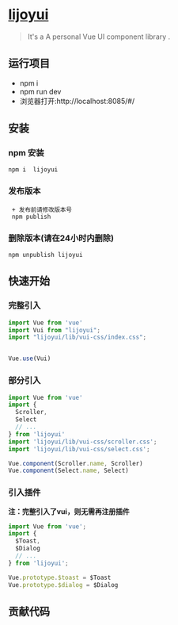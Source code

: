 # [lijoyui](http://192.168.1.109:4873/)



> It's a A personal Vue UI component library .

## 运行项目 
 + npm i 
 + npm run dev 
 + 浏览器打开:http://localhost:8085/#/

## 安装

### npm 安装

```shell
npm i  lijoyui  
```
### 发布版本

```shell
 + 发布前请修改版本号
 npm publish
```
### 删除版本(请在24小时内删除)

```shell
npm unpublish lijoyui
```

## 快速开始

### 完整引入

```javascript
import Vue from 'vue'
import Vui from "lijoyui";
import "lijoyui/lib/vui-css/index.css";


Vue.use(Vui)
```

### 部分引入

```javascript
import Vue from 'vue'
import {
  Scroller,
  Select
  // ...
} from 'lijoyui'
import 'lijoyui/lib/vui-css/scroller.css';
import 'lijoyui/lib/vui-css/select.css';

Vue.component(Scroller.name, Scroller)
Vue.component(Select.name, Select)
```

### 引入插件

**注：完整引入了vui，则无需再注册插件**

```javascript
import Vue from 'vue';
import { 
  $Toast, 
  $Dialog 
  // ...
} from 'lijoyui';

Vue.prototype.$toast = $Toast
Vue.prototype.$dialog = $Dialog
```
 
## 贡献代码

<template>




